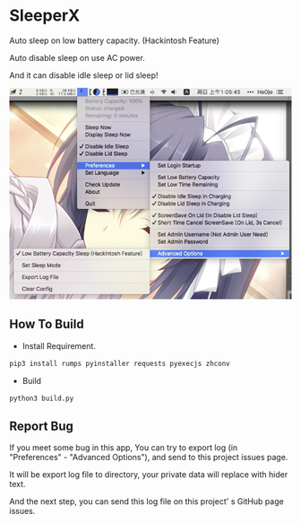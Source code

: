 # SleeperX

Auto sleep on low battery capacity. (Hackintosh Feature)

Auto disable sleep on use AC power.

And it can disable idle sleep or lid sleep!

![Thumbnail](doc/thumbnail_en.png)

## How To Build

* Install Requirement.

```bash
pip3 install rumps pyinstaller requests pyexecjs zhconv
```

* Build

```bash
python3 build.py
```

## Report Bug

If you meet some bug in this app, You can try to export log (in "Preferences" - "Advanced Options"), and send to this project issues page.

It will be export log file to directory, your private data will replace with hider text.

And the next step, you can send this log file on this project' s GitHub page issues.
